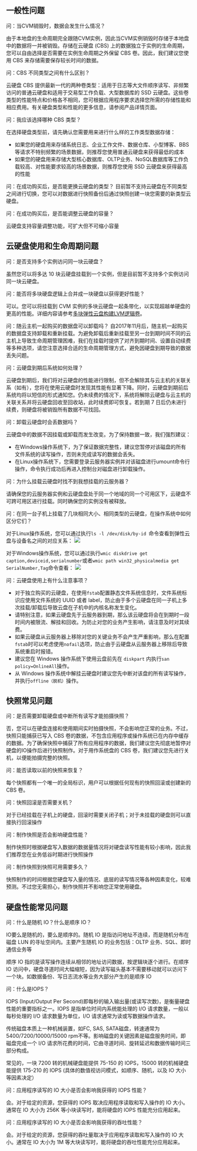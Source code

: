 ## 一般性问题
问：当CVM销毁时，数据会发生什么情况？

由于本地盘的生命周期完全跟随CVM实例，因此当CVM实例销毁时存储于本地盘中的数据将一并被销毁。存储在云硬盘 (CBS) 上的数据独立于实例的生命周期，您可以自由选择是否需要在实例生命周期之外保留 CBS 卷。因此，我们建议您使用 CBS 来存储需要保存较长时间的数据。

问：CBS 不同类型之间有什么区别？

云硬盘 CBS 提供最新一代的两种卷类型：适用于日志等大文件顺序读写、非频繁访问的普通云硬盘和适用于交易型工作负载、大型数据库的 SSD 云硬盘。这些卷类型的性能特点和价格各不相同，您可根据应用程序要求选择您所需的存储性能和相应费用。有关硬盘类型和性能的更多信息，请参阅产品详情页面。

问：我应该选择哪种 CBS 类型？

在选择硬盘类型前，请先确认您需要用来进行什么样的工作类型数据存储：

- 如果您的硬盘用来存储系统日志、企业工作文件、数据仓库、小型博客、BBS等请求不特别频繁的场景数据，则推荐您使用普通云硬盘来获得最低的成本
- 如果您的硬盘用来存储大型核心数据库、OLTP业务、NoSQL数据库等工作负载较高、对性能要求较高的场景数据，则推荐您使用 SSD 云硬盘来获得最高的性能

问：在成功购买后，是否能更换云硬盘的类型？
目前暂不支持云硬盘在不同类型之间进行切换，您可以对数据进行快照备份后通过快照创建一块您需要的新类型云硬盘。

问：在成功购买后，是否能调整云硬盘的容量？

云硬盘支持容量调整功能，可扩大但不可缩小容量

## 云硬盘使用和生命周期问题
问：是否支持多个实例访问同一块云硬盘？

虽然您可以将多达 10 块云硬盘挂载到一个实例，但是目前暂不支持多个实例访问同一块云硬盘。


问：能否将多块硬盘逻辑上合并成一块硬盘以获得更好性能？

可以。您可以将挂载到 CVM 实例的多块云硬盘一起条带化，以实现超越单硬盘的更高的性能。详细内容请参考[多块弹性云盘构建LVM逻辑卷](/document/product/362/2933)。

问：随云主机一起购买的数据盘可以卸载吗？
自2017年11月后，随主机一起购买的数据盘支持卸载和重新挂载。为避免卸载后重新挂载至另一台到期时间不同的云主机上导致生命周期管理困难，我们在挂载时提供了对齐到期时间、设置自动续费等多种选项，请您注意选择合适的生命周期管理方式，避免因硬盘到期导致的数据丢失问题。

问：云硬盘到期后系统如何处理？

云硬盘到期后，我们将对云硬盘的性能进行限制，但不会解除其与云主机的关联关系（如有），您将在使用云硬盘时发现其性能有显著下降。同时，云硬盘到期前后系统均将以短信的形式通知您。仍未续费的情况下，系统将解除云硬盘与云主机的关联关系并将云硬盘回收至回收站，此时续费即可恢复。若到期 7 日后仍未进行续费，则硬盘将被销毁所有数据不可找回。

问：卸载云硬盘时会丢数据吗？

云硬盘中的数据不因挂载或卸载而发生改变。为了保持数据一致，我们强烈建议： 

- 在Windows操作系统下，为了保证数据完整性，建议您暂停对该磁盘的所有文件系统的读写操作，否则未完成读写的数据会丢失。 
- 在Linux操作系统下，您需要登录云服务器实例并对该磁盘进行umount命令行操作，命令执行成功后再进入控制台对磁盘进行卸载操作。

问：为什么挂载云硬盘时找不到我想挂载的云服务器？

请确保您的云服务器实例和云硬盘盘处于同一个地域的同一个可用区下，云硬盘不可跨可用区进行挂载。同时确保您的实例没有被释放。

问：在同一台子机上挂载了几块相同大小、相同类型的云硬盘，在操作系统中如何区分它们？

对于Linux操作系统，您可以通过执行`ls -l /dev/disk/by-id `命令查看到弹性云盘与设备名之间的对应关系：
![](http://imgcache.tcecqpoc.fsphere.cn/image/mccdn.qcloud.com/static/img/56e625dd23adfb78829d34a7e86e9291/image.png)

对于Windows操作系统，您可以通过执行`wmic diskdrive get caption,deviceid,serialnumber`或者`wmic path win32_physicalmedia get SerialNumber,Tag`命令查看：
![](http://imgcache.tcecqpoc.fsphere.cn/image/mccdn.qcloud.com/static/img/205b1060c7bc7446becddee81971c506/image.png)

问：云硬盘使用上有什么注意事项？

- 对于独立购买的云硬盘，在使用`fstab`配置静态文件系统信息时，文件系统标识应使用文件系统的 UUID 或者 label，防止由于多个云硬盘在同一子机上多次挂载/卸载后导致云盘在子机中的内核名称发生变化。 
- 请特别注意，如果云硬盘先于云服务器到期，那么该云硬盘将会在到期时一段时间内被限流、解挂和回收。为防止对您的业务产生影响，请注意及时对其续费。
- 如果云硬盘从云服务器上移除对您的关键业务不会产生严重影响，那么在配置`fstab`时可以考虑使用`nofail`选项，防止由于云硬盘从云服务器上移除后导致系统重启时报错。
- 建议您在 Windows 操作系统下使用云盘前先在 `diskpart` 内执行`san policy=OnlineAll`操作。
- 从 Windows 操作系统中解挂云硬盘时建议您先中断对该盘的所有读写操作，并执行`offline（脱机）`操作。

## 快照常见问题
问：是否需要卸载硬盘或中断所有读写才能拍摄快照？

否，您可以在硬盘连接和使用期间实时拍摄快照，不会影响您正常的业务。不过，快照只能捕获已写入 CBS 卷的数据，不包含应用程序或操作系统已在内存中缓存的数据。为了确保快照中捕获了所有应用程序的数据，我们建议您先彻底地暂停对硬盘的IO操作后进行快照制作。对于用作系统盘的 CBS 卷，我们建议您先进行关机，以便能拍摄完整的快照。

问：能否读取以前的快照来恢复？

每个快照都有一个唯一的全局标识，用户可以根据任何现有的快照回滚或创建新的 CBS 卷。

问：快照回滚是否需要关机？

对于已经挂载在子机上的硬盘，回滚时需要关闭子机；对于未挂载的硬盘则可以直接执行回滚操作

问：制作快照是否会影响硬盘性能？

制作快照时根据硬盘写入数据的数据量情况将对硬盘读写性能有较小影响，因此我们推荐您在业务低谷时期进行快照操作

问：制作快照到快照可用需要多久？

快照制作的时间根据您硬盘写入量的情况、底层的读写情况等各种因素变化，较难预测。不过您无需担心，制作快照并不影响您正常使用硬盘。

## 硬盘性能常见问题
问：什么是随机 IO？什么是顺序 IO？

IO要么是随机的，要么是顺序的。随机 IO 是指访问地址不连续，而是随机分布在磁盘 LUN 的寻址空间内。主要产生随机 IO 的业务包括：OLTP 业务、SQL、即时通信业务等

顺序 IO 指的是读写操作连续从相邻的地址访问数据，按逻辑块逐个进行。在顺序 IO 访问中，硬盘寻道时间大幅缩短，因为读写磁头基本不需要移动就可以访问下一个块。如数据备份、写日志流水等业务大部分产生的是顺序 IO	

问：什么是IOPS？

IOPS (Input/Output Per Second)即每秒的输入输出量(或读写次数)，是衡量硬盘性能的重要指标之一。IOPS 是指单位时间内系统能处理的 I/O 请求数量，一般以每秒处理的 I/O 请求数量为单位，I/O 请求通常为读或写数据操作请求。

传统磁盘本质上一种机械装置，如FC, SAS, SATA磁盘，转速通常为5400/7200/10000/15000 rpm不等。影响磁盘的关键因素是磁盘服务时间，即磁盘完成一个 I/O 请求所花费的时间，它由寻道时间、旋转延迟和数据传输时间三部分构成。

常见的，一块 7200 转的机械硬盘能提供 75-150 的 IOPS，15000 转的机械硬盘能提供 175-210 的 IOPS (具体的数值视访问模式，如顺序、随机，以及 IO 大小等因素决定）

问：应用程序读写的 IO 大小是否会影响我获得的 IOPS 性能？

会。对于给定的资源，您获得的 IOPS 取决应用程序读取和写入操作的 IO 大小。通常在 IO 大小为 256K 等小块读写时，能将硬盘的 IOPS 性能充分应用起来。

问：应用程序读写的 IO 大小是否会影响我获得的吞吐性能？

会。对于给定的资源，您获得的吞吐量取决于应用程序读取和写入操作的 IO 大小。通常在 IO 大小为 1M 等大块读写时，能将硬盘的吞吐性能充分应用起来。


